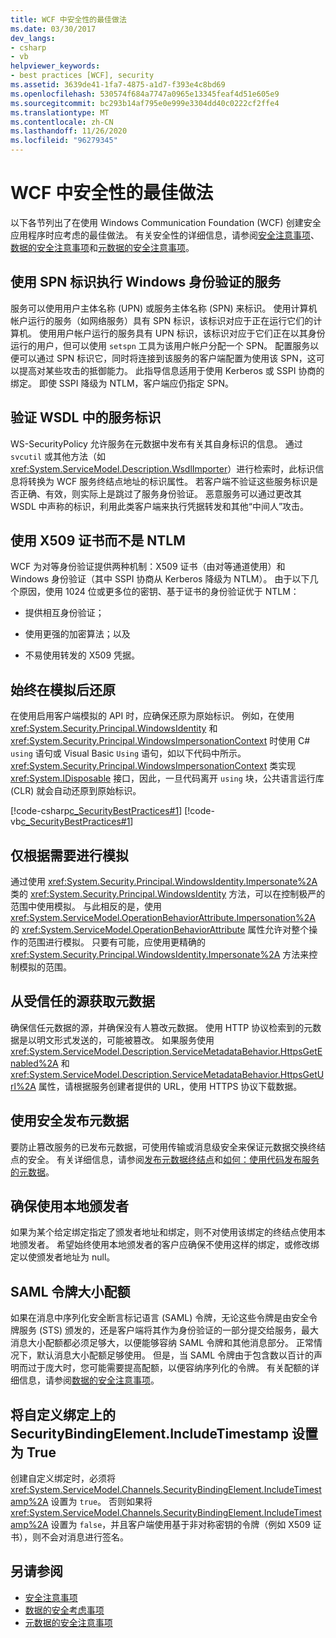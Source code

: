 ```yaml
---
title: WCF 中安全性的最佳做法
ms.date: 03/30/2017
dev_langs:
- csharp
- vb
helpviewer_keywords:
- best practices [WCF], security
ms.assetid: 3639de41-1fa7-4875-a1d7-f393e4c8bd69
ms.openlocfilehash: 530574f684a7747a0965e13345feaf4d51e605e9
ms.sourcegitcommit: bc293b14af795e0e999e3304dd40c0222cf2ffe4
ms.translationtype: MT
ms.contentlocale: zh-CN
ms.lasthandoff: 11/26/2020
ms.locfileid: "96279345"
---
```

# <a name="best-practices-for-security-in-wcf"></a>WCF 中安全性的最佳做法

以下各节列出了在使用 Windows Communication Foundation (WCF) 创建安全应用程序时应考虑的最佳做法。 有关安全性的详细信息，请参阅[安全注意事项](security-considerations-in-wcf.md)、[数据的安全注意事项](security-considerations-for-data.md)和[元数据的安全注意事项](security-considerations-with-metadata.md)。  
  
## <a name="identify-services-performing-windows-authentication-with-spns"></a>使用 SPN 标识执行 Windows 身份验证的服务  

 服务可以使用用户主体名称 (UPN) 或服务主体名称 (SPN) 来标识。 使用计算机帐户运行的服务（如网络服务）具有 SPN 标识，该标识对应于正在运行它们的计算机。 使用用户帐户运行的服务具有 UPN 标识，该标识对应于它们正在以其身份运行的用户，但可以使用 `setspn` 工具为该用户帐户分配一个 SPN。 配置服务以便可以通过 SPN 标识它，同时将连接到该服务的客户端配置为使用该 SPN，这可以提高对某些攻击的抵御能力。 此指导信息适用于使用 Kerberos 或 SSPI 协商的绑定。  即使 SSPI 降级为 NTLM，客户端应仍指定 SPN。  
  
## <a name="verify-service-identities-in-wsdl"></a>验证 WSDL 中的服务标识  

 WS-SecurityPolicy 允许服务在元数据中发布有关其自身标识的信息。 通过 `svcutil` 或其他方法（如 <xref:System.ServiceModel.Description.WsdlImporter>）进行检索时，此标识信息将转换为 WCF 服务终结点地址的标识属性。 若客户端不验证这些服务标识是否正确、有效，则实际上是跳过了服务身份验证。 恶意服务可以通过更改其 WSDL 中声称的标识，利用此类客户端来执行凭据转发和其他“中间人”攻击。  
  
## <a name="use-x509-certificates-instead-of-ntlm"></a>使用 X509 证书而不是 NTLM  

 WCF 为对等身份验证提供两种机制：X509 证书（由对等通道使用）和 Windows 身份验证（其中 SSPI 协商从 Kerberos 降级为 NTLM）。  由于以下几个原因，使用 1024 位或更多位的密钥、基于证书的身份验证优于 NTLM：  
  
- 提供相互身份验证；  
  
- 使用更强的加密算法；以及  
  
- 不易使用转发的 X509 凭据。  

## <a name="always-revert-after-impersonation"></a>始终在模拟后还原  

 在使用启用客户端模拟的 API 时，应确保还原为原始标识。 例如，在使用 <xref:System.Security.Principal.WindowsIdentity> 和 <xref:System.Security.Principal.WindowsImpersonationContext> 时使用 C# `using` 语句或 Visual Basic `Using` 语句，如以下代码中所示。 <xref:System.Security.Principal.WindowsImpersonationContext> 类实现 <xref:System.IDisposable> 接口，因此，一旦代码离开 `using` 块，公共语言运行库 (CLR) 就会自动还原到原始标识。  
  
 [!code-csharp[c_SecurityBestPractices#1](../../../../samples/snippets/csharp/VS_Snippets_CFX/c_securitybestpractices/cs/source.cs#1)]
 [!code-vb[c_SecurityBestPractices#1](../../../../samples/snippets/visualbasic/VS_Snippets_CFX/c_securitybestpractices/vb/source.vb#1)]  
  
## <a name="impersonate-only-as-needed"></a>仅根据需要进行模拟  

 通过使用 <xref:System.Security.Principal.WindowsIdentity.Impersonate%2A> 类的 <xref:System.Security.Principal.WindowsIdentity> 方法，可以在控制极严的范围中使用模拟。 与此相反的是，使用 <xref:System.ServiceModel.OperationBehaviorAttribute.Impersonation%2A> 的 <xref:System.ServiceModel.OperationBehaviorAttribute> 属性允许对整个操作的范围进行模拟。 只要有可能，应使用更精确的 <xref:System.Security.Principal.WindowsIdentity.Impersonate%2A> 方法来控制模拟的范围。  
  
## <a name="obtain-metadata-from-trusted-sources"></a>从受信任的源获取元数据  

 确保信任元数据的源，并确保没有人篡改元数据。 使用 HTTP 协议检索到的元数据是以明文形式发送的，可能被篡改。 如果服务使用 <xref:System.ServiceModel.Description.ServiceMetadataBehavior.HttpsGetEnabled%2A> 和 <xref:System.ServiceModel.Description.ServiceMetadataBehavior.HttpsGetUrl%2A> 属性，请根据服务创建者提供的 URL，使用 HTTPS 协议下载数据。  
  
## <a name="publish-metadata-using-security"></a>使用安全发布元数据  

 要防止篡改服务的已发布元数据，可使用传输或消息级安全来保证元数据交换终结点的安全。 有关详细信息，请参阅[发布元数据终结点](../publishing-metadata-endpoints.md)和[如何：使用代码发布服务的元数据](how-to-publish-metadata-for-a-service-using-code.md)。  
  
## <a name="ensure-use-of-local-issuer"></a>确保使用本地颁发者  

 如果为某个给定绑定指定了颁发者地址和绑定，则不对使用该绑定的终结点使用本地颁发者。 希望始终使用本地颁发者的客户应确保不使用这样的绑定，或修改绑定以使颁发者地址为 null。  
  
## <a name="saml-token-size-quotas"></a>SAML 令牌大小配额  

 如果在消息中序列化安全断言标记语言 (SAML) 令牌，无论这些令牌是由安全令牌服务 (STS) 颁发的，还是客户端将其作为身份验证的一部分提交给服务，最大消息大小配额都必须足够大，以便能够容纳 SAML 令牌和其他消息部分。 正常情况下，默认消息大小配额足够使用。 但是，当 SAML 令牌由于包含数以百计的声明而过于庞大时，您可能需要提高配额，以便容纳序列化的令牌。 有关配额的详细信息，请参阅[数据的安全注意事项](security-considerations-for-data.md)。  
  
## <a name="set-securitybindingelementincludetimestamp-to-true-on-custom-bindings"></a>将自定义绑定上的 SecurityBindingElement.IncludeTimestamp 设置为 True  

 创建自定义绑定时，必须将 <xref:System.ServiceModel.Channels.SecurityBindingElement.IncludeTimestamp%2A> 设置为 `true`。 否则如果将 <xref:System.ServiceModel.Channels.SecurityBindingElement.IncludeTimestamp%2A> 设置为 `false`，并且客户端使用基于非对称密钥的令牌（例如 X509 证书），则不会对消息进行签名。  
  
## <a name="see-also"></a>另请参阅

- [安全注意事项](security-considerations-in-wcf.md)
- [数据的安全考虑事项](security-considerations-for-data.md)
- [元数据的安全注意事项](security-considerations-with-metadata.md)
